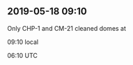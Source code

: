 
## 2019-05-18 09:10

[//]: # (Keywords: #cleaning)

Only CHP-1 and CM-21 cleaned domes at

09:10 local

06:10 UTC
